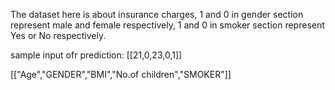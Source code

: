 The dataset here is about insurance charges, 1 and 0 in gender section represent male and female respectively, 1 and 0 in smoker section represent Yes or No respectively.

sample input ofr prediction: [[21,0,23,0,1]]

[["Age","GENDER","BMI","No.of children","SMOKER"]]